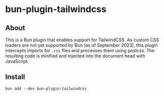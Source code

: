 # bun-plugin-tailwindcss

## About

This is a Bun plugin that enables support for TailwindCSS. As custom CSS loaders are not yet supported by Bun (as of September 2023), this plugin intercepts imports for `.css` files and processes them using postcss. The resulting code is minified and injected into the document head with JavaScript.

## Install

```shell
bun add --dev bun-plugin-tailwindcss
```
